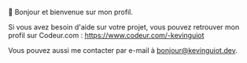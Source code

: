 👋 Bonjour et bienvenue sur mon profil.

Si vous avez besoin d'aide sur votre projet, vous pouvez retrouver mon profil sur Codeur.com :
https://www.codeur.com/-kevinguiot

Vous pouvez aussi me contacter par e-mail à bonjour@kevinguiot.dev.

